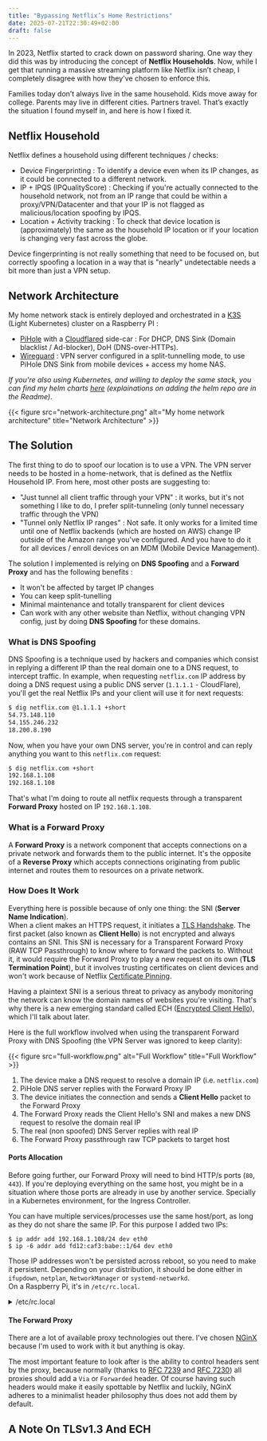 ```yaml
---
title: "Bypassing Netflix’s Home Restrictions"
date: 2025-07-21T22:30:49+02:00
draft: false
---
```


In 2023, Netflix started to crack down on password sharing.
One way they did this was by introducing the concept of **Netflix Households**.
Now, while I get that running a massive streaming platform like Netflix isn’t cheap, I completely disagree with how they've chosen to enforce this.

Families today don’t always live in the same household. 
Kids move away for college. Parents may live in different cities. Partners travel. That’s exactly the situation I found myself in, and here is how I fixed it.

## Netflix Household

Netflix defines a household using different techniques / checks:
- Device Fingerprinting : To identify a device even when its IP changes, as it could be connected to a different network.
- IP + IPQS (IPQualityScore) : Checking if you're actually connected to the household network, not from an IP range that could be within a proxy/VPN/Datacenter and that your IP is not flagged as malicious/location spoofing by IPQS.
- Location + Activity tracking : To check that device location is (approximately) the same as the household IP location or if your location is changing very fast across the globe.

Device fingerprinting is not really something that need to be focused on, but correctly spoofing a location in a way that is "nearly" undetectable needs a bit more than just a VPN setup.

## Network Architecture

My home network stack is entirely deployed and orchestrated in a [K3S](https://k3s.io/) (Light Kubernetes) cluster on a Raspberry PI :
- [PiHole](https://pi-hole.net/) with a [Cloudflared](https://pi-hole.net/) side-car : For DHCP, DNS Sink (Domain blacklist / Ad-blocker), DoH (DNS-over-HTTPs).
- [Wireguard](https://www.wireguard.com/) : VPN server configured in a split-tunnelling mode, to use PiHole DNS Sink from mobile devices + access my home NAS.

*If you're also using Kubernetes, and willing to deploy the same stack, you can find my helm charts [here](https://github.com/AlexPresso/helm.alexpresso.me/tree/main/charts) (explainations on adding the helm repo are in the Readme)*.

{{< figure src="network-architecture.png" alt="My home network architecture" title="Network Architecture" >}}

## The Solution

The first thing to do to spoof our location is to use a VPN.
The VPN server needs to be hosted in a home-network, that is defined as the Netflix Household IP.
From here, most other posts are suggesting to:
- "Just tunnel all client traffic through your VPN" : it works, but it's not something I like to do, I prefer split-tunneling (only tunnel necessary traffic through the VPN)
- "Tunnel only Netflix IP ranges" : Not safe. It only works for a limited time until one of Netflix backends (which are hosted on AWS) change IP outside of the Amazon range you've configured.
And you have to do it for all devices / enroll devices on an MDM (Mobile Device Management).

The solution I implemented is relying on **DNS Spoofing** and a **Forward Proxy** and has the following benefits :
- It won't be affected by target IP changes
- You can keep split-tunelling
- Minimal maintenance and totally transparent for client devices
- Can work with any other website than Netflix, without changing VPN config, just by doing **DNS Spoofing** for these domains.

### What is DNS Spoofing

DNS Spoofing is a technique used by hackers and companies which consist in replying a different IP than the real domain one to a DNS request, to intercept traffic.
In example, when requesting `netflix.com` IP address by doing a DNS request using a public DNS server (`1.1.1.1` - CloudFlare), you'll get the real Netflix IPs and your client will use it for next requests:
```bash
$ dig netflix.com @1.1.1.1 +short
54.73.148.110
54.155.246.232
18.200.8.190
```
Now, when you have your own DNS server, you're in control and can reply anything you want to this `netflix.com` request:
```bash
$ dig netflix.com +short
192.168.1.108
192.168.1.108
```
That's what I'm doing to route all netflix requests through a transparent **Forward Proxy** hosted on IP `192.168.1.108`.

### What is a Forward Proxy

A **Forward Proxy** is a network component that accepts connections on a private network and forwards them to the public internet. 
It's the opposite of a **Reverse Proxy** which accepts connections originating from public internet and routes them to resources on a private network.

### How Does It Work

Everything here is possible because of only one thing: the SNI (**Server Name Indication**).
<br>When a client makes an HTTPS request, it initiates a [TLS Handshake](https://www.cloudflare.com/learning/ssl/what-happens-in-a-tls-handshake/).
The first packet (also known as **Client Hello**) is not encrypted and always contains an SNI.
This SNI is necessary for a Transparent Forward Proxy (RAW TCP Passthrough) to know where to forward the packets to. 
Without it, it would require the Forward Proxy to play a new request on its own (**TLS Termination Point**), but it 
involves trusting certificates on client devices and won't work because of Netflix [Certificate Pinning](https://developer.android.com/privacy-and-security/security-config). 

Having a plaintext SNI is a serious threat to privacy as anybody monitoring the network can know the domain names of websites you're visiting.
That's why there is a new emerging standard called ECH ([Encrypted Client Hello](https://datatracker.ietf.org/doc/html/draft-ietf-tls-esni-25)), which I'll talk about later.

Here is the full workflow involved when using the transparent Forward Proxy with DNS Spoofing (the VPN Server was ignored to keep clarity):

{{< figure src="full-workflow.png" alt="Full Workflow" title="Full Workflow" >}}
1. The device make a DNS request to resolve a domain IP (i.e. `netflix.com`)
2. PiHole DNS server replies with the Forward Proxy IP
3. The device initiates the connection and sends a **Client Hello** packet to the Forward Proxy
4. The Forward Proxy reads the Client Hello's SNI and makes a new DNS request to resolve the domain real IP
5. The real (non spoofed) DNS Server replies with real IP
6. The Forward Proxy passthrough raw TCP packets to target host

#### Ports Allocation

Before going further, our Forward Proxy will need to bind HTTP/s ports (`80`, `443`). 
If you're deploying everything on the same host, you might be in a situation where those ports are already in use by another service. 
Specially in a Kubernetes environment, for the Ingress Controller.

You can have multiple services/processes use the same host/port, as long as they do not share the same IP.
For this purpose I added two IPs:
```
$ ip addr add 192.168.1.108/24 dev eth0
$ ip -6 addr add fd12:caf3:babe::1/64 dev eth0
```
Those IP addresses won't be persisted across reboot, so you need to make it persistent. 
Depending on your distribution, it should be done either in `ifupdown`, `netplan`, `NetworkManager` or `systemd-networkd`. 
<br>On a Raspberry Pi, it's in `/etc/rc.local`.
<details>
    <summary>/etc/rc.local</summary>

```Bash
#!/bin/sh -e
#
# rc.local
#
# This script is executed at the end of each multiuser runlevel.
# Make sure that the script will "exit 0" on success or any other
# value on error.
#
# In order to enable or disable this script just change the execution
# bits.
#
# By default this script does nothing.

# Print the IP address
_IP=$(hostname -I) || true
if [ "$_IP" ]; then
printf "My IP address is %s\n" "$_IP"
fi

ip addr add 192.168.1.108/24 dev eth0
ip -6 addr add fd12:caf3:babe::1/64 dev eth0

exit 0
```
</details>

#### The Forward Proxy

There are a lot of available proxy technologies out there. 
I've chosen [NGinX](https://nginx.org/en/) because I'm used to work with it but anything is okay.

The most important feature to look after is the ability to control headers sent by the proxy, because normally 
(thanks to [RFC 7239](https://www.rfc-editor.org/rfc/rfc7239.html#section-4) and [RFC 7230](https://www.rfc-editor.org/rfc/rfc7230#section-5.7.1)) all proxies should add a `Via` or `Forwarded` header.
Of course having such headers would make it easily spottable by Netflix and luckily, NGinX adheres to a minimalist header philosophy thus does not add them by default.



## A Note On TLSv1.3 And ECH

